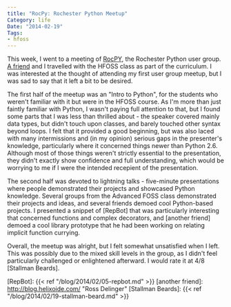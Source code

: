 ```yaml
---
title: "RocPy: Rochester Python Meetup"
Category: life
Date: "2014-02-19"
Tags:
- hfoss
---
```


This week, I went to a meeting of [RocPY], the Rochester Python user group. [A friend] and I travelled with the HFOSS class as part of the curriculum. I was interested at the thought of attending my first user group meetup, but I was sad to say that it left a bit to be desired.

The first half of the meetup was an "Intro to Python", for the students who weren't familiar with it but were in the HFOSS course. As I'm more than just faintly familiar with Python, I wasn't paying full attention to that, but I found some parts that I was less than thrilled about - the speaker covered mainly data types, but didn't touch upon classes, and barely touched other syntax beyond loops. I felt that it provided a good beginning, but was also laced with many intermissions and (in my opinion) serious gaps in the presenter's knowledge, particularly where it concerned things newer than Python 2.6. Although most of those things weren't strictly essential to the presentation, they didn't exactly show confidence and full understanding, which would be worrying to me if I were the intended recepient of the presentation.

The second half was devoted to lightning talks - five-minute presentations where people demonstrated their projects and showcased Python knowledge. Several groups from the Advanced FOSS class demonstrated their projects and ideas, and several friends demoed cool Python-based projects. I presented a snippet of [RepBot] that was particularly interesting that concerned functions and complex decorators, and [another friend] demoed a cool library prototype that he had been working on relating implicit function currying.

Overall, the meetup was alright, but I felt somewhat unsatisfied when I left. This was possibly due to the mixed skill levels in the group, as I didn't feel particularly challenged or enlightened afterward. I would rate it at 4/8 [Stallman Beards].

[RocPY]: http://www.rocpy.org/
[A friend]: http://blog.gonyeo.com/ "Derek Gonyeo"
[RepBot]: {{< ref "/blog/2014/02/05-repbot.md" >}}
[another friend]: http://blog.helixoide.com/ "Ross Delinger"
[Stallman Beards]: {{< ref "/blog/2014/02/19-stallman-beard.md" >}}

